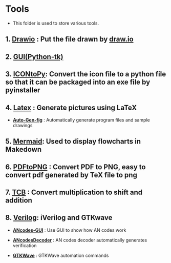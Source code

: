 # Tools
* This folder is used to store various tools.

## 1. **[Drawio](https://github.com/Wilhelmine21/Wilhelmine21/tree/main/Tools/Drawio "Drawio")** : Put the file drawn by [draw.io](https://app.diagrams.net/)
		
## 2. **[GUI(Python-tk)](https://github.com/Wilhelmine21/Wilhelmine21/tree/main/Tools/GUI(Python-tk))**
		
## 3. **[ICONtoPy](https://github.com/Wilhelmine21/Wilhelmine21/tree/main/Tools/ICONtoPy "ICONtoPy")**: Convert the icon file to a python file so that it can be packaged into an exe file by pyinstaller

## 4. **[Latex](https://github.com/Wilhelmine21/Wilhelmine21/tree/main/Tools/Latex "Latex")** : Generate pictures using LaTeX
*   **[Auto-Gen-fig](https://github.com/Wilhelmine21/Wilhelmine21/tree/main/Tools/Latex/Auto-Gen-fig "Auto-Gen-fig")** : Automatically generate program files and sample drawings

## 5. **[Mermaid](https://github.com/Wilhelmine21/Wilhelmine21/tree/main/Tools/Mermaid "Mermaid")**: Used to display flowcharts in Makedown
		
## 6. **[PDFtoPNG](https://github.com/Wilhelmine21/Wilhelmine21/tree/main/Tools/PDFtoPNG "PDFtoPNG")** : Convert PDF to PNG, easy to convert pdf generated by TeX file to png
			
## 7. **[TCB](https://github.com/Wilhelmine21/Wilhelmine21/tree/main/Tools/TCB "TCB")** : Convert multiplication to shift and addition
		
## 8. **[Verilog](https://github.com/Wilhelmine21/Wilhelmine21/tree/main/Tools/Verilog)**: iVerilog and GTKwave
*   **[ANcodes-GUI](https://github.com/Wilhelmine21/Wilhelmine21/tree/main/Tools/Verilog/ANcodes-GUI)** : Use GUI to show how AN codes work

*   **[ANcodesDecoder](https://github.com/Wilhelmine21/Wilhelmine21/tree/main/Tools/Verilog/ANcodesDecoder)** : AN codes decoder automatically generates verification

*   **[GTKWave](https://github.com/Wilhelmine21/Wilhelmine21/tree/main/Tools/Verilog/GTKWave)** : GTKWave automation commands